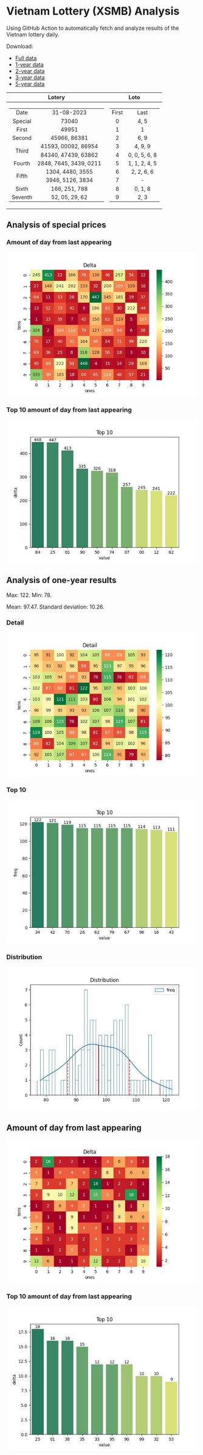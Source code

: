 # Vietnam Lottery (XSMB) Analysis

Using GitHub Action to automatically fetch and analyze results of the Vietnam lottery daily.

Download:

* [Full data](https://raw.githubusercontent.com/khiemdoan/vietnam-lottery-xsmb-analysis/main/results/xsmb.csv)
* [1-year data](https://raw.githubusercontent.com/khiemdoan/vietnam-lottery-xsmb-analysis/main/results/xsmb_1_year.csv)
* [2-year data](https://raw.githubusercontent.com/khiemdoan/vietnam-lottery-xsmb-analysis/main/results/xsmb_2_year.csv)
* [3-year data](https://raw.githubusercontent.com/khiemdoan/vietnam-lottery-xsmb-analysis/main/results/xsmb_3_year.csv)
* [5-year data](https://raw.githubusercontent.com/khiemdoan/vietnam-lottery-xsmb-analysis/main/results/xsmb_5_year.csv)

| Lotery      | Loto |
| :-----------: | :-----------: |
| <table><tr><td>Date</td><td>31-08-2023</td></tr><tr><td>Special</td><td>73040</td></tr><tr><td>First</td><td>49951</td></tr><tr><td>Second</td><td>45966, 86381</td></tr><tr><td rowspan="2">Third</td><td>41593, 00092, 86954</td></tr><tr><td>84340, 47439, 63862</td></tr><tr><td>Fourth</td><td>2848, 7645, 3439, 0211</td></tr><tr><td rowspan="2">Fifth</td><td>1304, 4480, 3555</td></tr><tr><td>3946, 5126, 3834</td></tr><tr><td>Sixth</td><td>166, 251, 788</td></tr><tr><td>Seventh</td><td>52, 05, 29, 62</td></tr></table> | <table><tr><td>First</td><td>Last</td></tr><tr><td>0</td><td>4, 5</td></tr><tr><td>1</td><td>1</td></tr><tr><td>2</td><td>6, 9</td></tr><tr><td>3</td><td>4, 9, 9</td></tr><tr><td>4</td><td>0, 0, 5, 6, 8</td></tr><tr><td>5</td><td>1, 1, 2, 4, 5</td></tr><tr><td>6</td><td>2, 2, 6, 6</td></tr><tr><td>7</td><td>-</td></tr><tr><td>8</td><td>0, 1, 8</td></tr><tr><td>9</td><td>2, 3</td></tr></table> |


<h2>Analysis of special prices</h2>

<h3>Amount of day from last appearing</h3>

![Delta](images/special_delta.jpg)

<h3>Top 10 amount of day from last appearing</h3>

![Delta top 10](images/special_delta_top_10.jpg)

<h2>Analysis of one-year results</h2>

Max: 122. Min: 78.

Mean: 97.47. Standard deviation: 10.26.

<h3>Detail</h3>

![Detail](images/heatmap.jpg)

<h3>Top 10</h3>

![Top 10](images/top-10.jpg)

<h3>Distribution</h3>

![Distribution](images/distribution.jpg)

<h2>Amount of day from last appearing</h2>

![Delta](images/delta.jpg)

<h3>Top 10 amount of day from last appearing</h3>

![Delta top 10](images/delta_top_10.jpg)